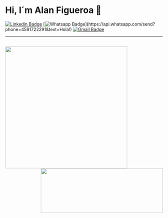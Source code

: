 # Hi, I´m Alan Figueroa 👋

[![Linkedin Badge](https://img.shields.io/badge/-LinkedIn-blue?style=flat-square&logo=Linkedin&logoColor=white&link=https://www.linkedin.com/in/alan-js-figueroa/)](https://www.linkedin.com/in/alan-js-figueroa/)
[![Whatsapp Badge](https://img.shields.io/badge/-Whatsapp-4CA143?style=flat-square&labelColor=4CA143&logo=whatsapp&logoColor=white&link=https://api.whatsapp.com/send?phone=4591722291&text=Hola!)](https://api.whatsapp.com/send?phone=4591722291&text=Hola!)
[![Gmail Badge](https://img.shields.io/badge/-Gmail-c14438?style=flat-square&logo=Gmail&logoColor=white&link=mailto:alan.figueroa.cl@gmail.com)](mailto:alan.figueroa.cl@gmail.com)


 



------------------------------------------------------------------------------------------------------------------------------------------

<br>


<a href="https://github.com/alanff97/github-readme-stats" style="margin-right:385px">
  <img align="left" src="https://github-readme-stats.vercel.app/api?username=alanff97&hide=contribs&show_icons=true&count_private=true&theme=cobalt"  style="width:390px"/>
</a>
<a href="https://github.com/alanff97">
  <img  align="right"  style="width:390px;height:143px" src="https://github-readme-stats.vercel.app/api/top-langs/?username=alanff97&layout=compact" />
</a>
